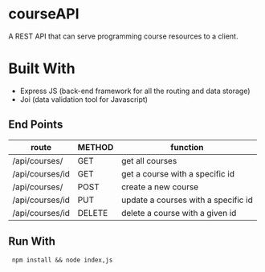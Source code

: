 # courseAPI 
A REST API that can serve programming course resources to a client.

# Built With
- Express JS (back-end framework for all the routing and data storage)
- Joi (data validation tool for Javascript)

## End Points

 route | METHOD | function
------- | -------- | ------
/api/courses/ | GET | get all courses
/api/courses/id | GET | get a course with a specific id
/api/courses/ | POST | create a new course
/api/courses/id | PUT | update a courses with a specific id
/api/courses/id | DELETE | delete a course with a given id

## Run With
` npm install && node index,js` 
